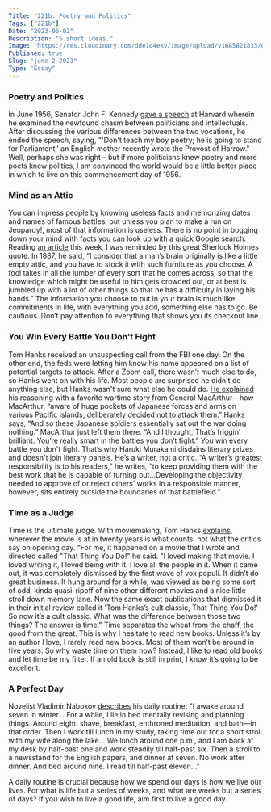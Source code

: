 ```yaml
---
Title: "221b: Poetry and Politics"
Tags: ["221b"]
Date: "2023-06-02"
Description: "5 short ideas."
Image: "https://res.cloudinary.com/dde1q4ekv/image/upload/v1685821833/051_JFK_9780812997132_young-senator-1200x800_vscsn1.webp"
Published: true
Slug: "june-2-2023"
Type: "Essay"
---
```

### Poetry and Politics

In June 1956, Senator John F. Kennedy [gave a speech](https://www.jfklibrary.org/archives/other-resources/john-f-kennedy-speeches/harvard-university-19560614) at Harvard wherein he examined the newfound chasm between politicians and intellectuals. After discussing the various differences between the two vocations, he ended the speech, saying, "'Don't teach my boy poetry; he is going to stand for Parliament,' an English mother recently wrote the Provost of Harrow." Well, perhaps she was right – but if more politicians knew poetry and more poets knew politics, I am convinced the world would be a little better place in which to live on this commencement day of 1956.

### Mind as an Attic

You can impress people by knowing useless facts and memorizing dates and names of famous battles, but unless you plan to make a run on Jeopardy!, most of that information is useless. There is no point in bogging down your mind with facts you can look up with a quick Google search. Reading [an article](https://collabfund.com/blog/paying-attention/) this week, I was reminded by this great Sherlock Holmes quote. In 1887, he said, “I consider that a man’s brain originally is like a little empty attic, and you have to stock it with such furniture as you choose. A fool takes in all the lumber of every sort that he comes across, so that the knowledge which might be useful to him gets crowded out, or at best is jumbled up with a lot of other things so that he has a difficulty in laying his hands.” The information you choose to put in your brain is much like commitments in life, with everything you add, something else has to go. Be cautious. Don’t pay attention to everything that shows you its checkout line.

### You Win Every Battle You Don't Fight

Tom Hanks received an unsuspecting call from the FBI one day. On the other end, the feds were letting him know his name appeared on a list of potential targets to attack. After a Zoom call, there wasn’t much else to do, so Hanks went on with his life. Most people are surprised he didn't do anything else, but Hanks wasn't sure what else he could do. [He explained](https://www.theatlantic.com/magazine/archive/2023/06/tom-hanks-making-motion-picture-book-interview/673783/) his reasoning with a favorite wartime story from General MacArthur—how MacArthur, “aware of huge pockets of Japanese forces and arms on various Pacific islands, deliberately decided not to attack them.” Hanks says, “And so these Japanese soldiers essentially sat out the war doing nothing.” MacArthur just left them there. “And I thought, That’s friggin’ brilliant. You’re really smart in the battles you don’t fight.” You win every battle you don't fight. That’s why Haruki Murakami disdains literary prizes and doesn't join literary panels. He’s a writer, not a critic. “A writer’s greatest responsibility is to his readers,” he writes, “to keep providing them with the best work that he is capable of turning out…Developing the objectivity needed to approve of or reject others’ works in a responsible manner, however, sits entirely outside the boundaries of that battlefield.”

### Time as a Judge

Time is the ultimate judge. With moviemaking, Tom Hanks [explains](https://www.newyorker.com/culture/the-new-yorker-interview/tom-hanks-on-the-rewards-and-vicious-reality-of-making-movies), wherever the movie is at in twenty years is what counts, not what the critics say on opening day. “For me, it happened on a movie that I wrote and directed called "That Thing You Do!" he said. "I loved making that movie. I loved writing it, I loved being with it. I love all the people in it. When it came out, it was completely dismissed by the first wave of vox populi. It didn’t do great business. It hung around for a while, was viewed as being some sort of odd, kinda quasi-ripoff of nine other different movies and a nice little stroll down memory lane. Now the same exact publications that dismissed it in their initial review called it 'Tom Hanks’s cult classic, That Thing You Do!' So now it’s a cult classic. What was the difference between those two things? The answer is time." Time separates the wheat from the chaff, the good from the great. This is why I hesitate to read new books. Unless it’s by an author I love, I rarely read new books. Most of them won’t be around in five years. So why waste time on them now? Instead, I like to read old books and let time be my filter. If an old book is still in print, I know it’s going to be excellent.

### A Perfect Day

Novelist Vladimir Nabokov [describes](http://www.lib.ru/NABOKOW/Inter03.txt) his daily routine: "I awake around seven in winter... For a while, I lie in bed mentally revising and planning things. Around eight: shave, breakfast, enthroned meditation, and bath—in that order. Then I work till lunch in my study, taking time out for a short stroll with my wife along the lake... We lunch around one p.m., and I am back at my desk by half-past one and work steadily till half-past six. Then a stroll to a newsstand for the English papers, and dinner at seven. No work after dinner. And bed around nine. I read till half-past eleven..."

A daily routine is crucial because how we spend our days is how we live our lives. For what is life but a series of weeks, and what are weeks but a series of days? If you wish to live a good life, aim first to live a good day.